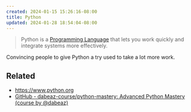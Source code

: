 ```yaml
---
created: 2024-01-15 15:26:16-08:00
title: Python
updated: 2024-01-28 18:54:04-08:00
---
```


> 
 > Python is a [Programming Language](Programming%20Language.md) that lets you work quickly and integrate systems more effectively.

Convincing people to give Python a try used to take a lot more work.

## Related

* https://www.python.org
* [GitHub - dabeaz-course/python-mastery: Advanced Python Mastery (course by @dabeaz)](https://github.com/dabeaz-course/python-mastery)